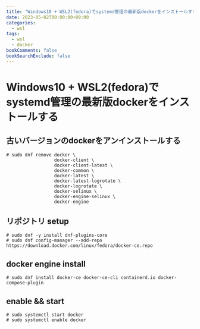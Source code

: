 ```yaml
---
title: "Windows10 + WSL2(fedora)でsystemd管理の最新版dockerをインストールする"
date: 2023-05-02T00:00:00+09:00
categories:
  - wsl
tags:
  - wsl
  - docker
bookComments: false
bookSearchExclude: false
---
```


# Windows10 + WSL2(fedora)でsystemd管理の最新版dockerをインストールする
## 古いバージョンのdockerをアンインストールする
```console
# sudo dnf remove docker \
                  docker-client \
                  docker-client-latest \
                  docker-common \
                  docker-latest \
                  docker-latest-logrotate \
                  docker-logrotate \
                  docker-selinux \
                  docker-engine-selinux \
                  docker-engine
```

## リポジトリ setup
```console
# sudo dnf -y install dnf-plugins-core
# sudo dnf config-manager --add-repo  https://download.docker.com/linux/fedora/docker-ce.repo
```

## docker engine install
```console
# sudo dnf install docker-ce docker-ce-cli containerd.io docker-compose-plugin
```

## enable && start
```console
# sudo systemctl start docker
# sudo systemctl enable docker
```